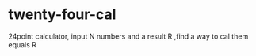 # twenty-four-cal
24point calculator, input N numbers and a result R ,find a way to cal them equals R
